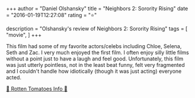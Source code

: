 +++
author = "Daniel Olshansky"
title = "Neighbors 2: Sorority Rising"
date = "2016-01-19T12:27:08"
rating = "⭐"

description = "Olshansky's review of Neighbors 2: Sorority Rising"
tags = [
    "movie",
]
+++


This film had some of my favorite actors/celebs including Chloe, Selena, Seth and Zac. I very much enjoyed the first film. I often enjoy silly little films without a point just to have a laugh and feel good. Unfortunately, this film was just utterly pointless, not in the least beat funny, felt very fragmented and I couldn't handle how idiotically (though it was just acting) everyone acted.

[🍅 Rotten Tomatoes Info 🍅](https://www.rottentomatoes.com//m/neighbors_2_sorority_rising)